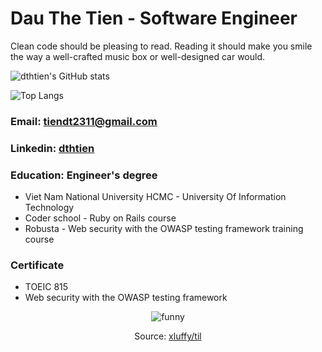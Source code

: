 # Dau The Tien - Software Engineer
Clean code should be pleasing to read. Reading it should make you smile the way a well-crafted music box or well-designed car would.

![dthtien's GitHub stats](https://github-readme-stats.vercel.app/api?username=dthtien&show_icons=true&theme=nord)

![Top Langs](https://github-readme-stats.vercel.app/api/top-langs/?username=dthtien&show_icons=true&theme=nord)

### Email: tiendt2311@gmail.com
### Linkedin: [dthtien](https://www.linkedin.com/in/dthtien/)
### Education: Engineer's degree
  - Viet Nam National University HCMC - University Of Information
Technology
  - Coder school - Ruby on Rails course
  - Robusta - Web security with the OWASP testing framework training course
### Certificate
  - TOEIC 815
  - Web security with the OWASP testing framework
<p align="center">
  <img src="https://user-images.githubusercontent.com/20236616/111248241-1b5a6200-863c-11eb-940c-b8dec17c6573.png" alt="funny"/>
</p>

<p align="center">
  Source: <a href="https://github.com/xluffy/til">xluffy/til</a>
</p>
